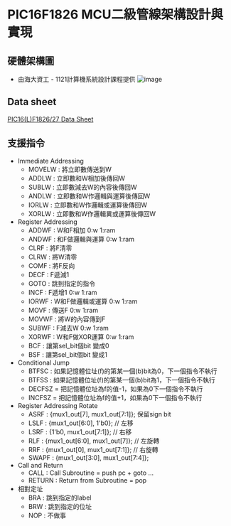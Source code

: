 # PIC16F1826 MCU二級管線架構設計與實現
## 硬體架構圖 
* 由海大資工 - 1121計算機系統設計課程提供
![image](https://github.com/user-attachments/assets/396e8a8e-9420-4455-80e9-014ec15d3e11)
## Data sheet
[PIC16(L)F1826/27 Data Sheet](https://ww1.microchip.com/downloads/aemDocuments/documents/OTH/ProductDocuments/DataSheets/41391D.pdf)
## 支援指令
* Immediate Addressing
  * MOVELW : 將立即數傳送到W
  * ADDLW  : 立即數和W相加後傳回W
  * SUBLW  : 立即數減去W的內容後傳回W
  * ANDLW  : 立即數和W作邏輯與運算後傳回W
  * IORLW  : 立即數和W作邏輯或運算後傳回W
  * XORLW  : 立即數和W作邏輯異或運算後傳回W
* Register Addressing
  * ADDWF : W和F相加 0:w 1:ram
  * ANDWF : 和F做邏輯與運算 0:w 1:ram
  * CLRF  : 將F清零
  * CLRW  : 將W清零
  * COMF  : 將F反向
  * DECF  : F遞減1
  * GOTO  : 跳到指定的指令
  * INCF  : F遞增1 0:w 1:ram
  * IORWF : W和F做邏輯或運算 0:w 1:ram
  * MOVF  : 傳送F 0:w 1:ram
  * MOVWF : 將W的內容傳到F
  * SUBWF : F減去W 0:w 1:ram
  * XORWF : W和F做XOR運算 0:w 1:ram  
  * BCF : 讓第sel_bit個bit 變成0
  * BSF : 讓第sel_bit個bit 變成1
* Conditional Jump
  * BTFSC : 如果記憶體位址(f)的第某一個(b)bit為0，下一個指令不執行
  * BTFSS : 如果記憶體位址(f)的第某一個(b)bit為1，下一個指令不執行
  * DECFSZ = 把記憶體位址為f的值-1，如果為0下一個指令不執行
  * INCFSZ = 把記憶體位址為f的值+1，如果為0下一個指令不執行
* Register Addressing Rotate
  * ASRF  : {mux1_out[7], mux1_out[7:1]}; 保留sign bit
  * LSLF  : {mux1_out[6:0], 1'b0}; // 左移
  * LSRF  : {1'b0, mux1_out[7:1]}; // 右移
  * RLF   : {mux1_out[6:0], mux1_out[7]}; // 左旋轉
  * RRF   : {mux1_out[0], mux1_out[7:1]}; // 右旋轉
  * SWAPF : {mux1_out[3:0], mux1_out[7:4]};
* Call and Return
  * CALL   : Call Subroutine = push pc + goto ...
  * RETURN : Return from Subroutine = pop
* 相對定址
  * BRA : 跳到指定的label
  * BRW : 跳到指定的位址
  * NOP : 不做事	
